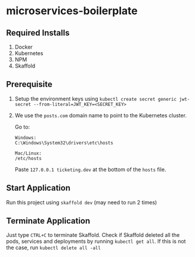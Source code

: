 # microservices-boilerplate

## Required Installs
1. Docker
2. Kubernetes
3. NPM
4. Skaffold

## Prerequisite
1. Setup the environment keys using `kubectl create secret generic jwt-secret --from-literal=JWT_KEY=<SECRET_KEY>`

2. We use the `posts.com` domain name to point to the Kubernetes cluster.

    Go to:
    ```
    Windows:
    C:\Windows\System32\drivers\etc\hosts

    Mac/Linux:
    /etc/hosts
    ```
    Paste `127.0.0.1 ticketing.dev` at the bottom of the `hosts` file.

## Start Application

Run this project using `skaffold dev` (may need to run 2 times)

## Terminate Application

Just type `CTRL+C` to terminate Skaffold.
Check if Skaffold deleted all the pods, services and deployments by running `kubectl get all`.
If this is not the case, run `kubectl delete all -all`

